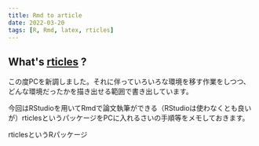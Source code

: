 ```yaml
---
title: Rmd to article
date: 2022-03-20
tags: [R, Rmd, latex, rticles]
---
```


## What's [rticles](https://github.com/rstudio/rticles) ?

この度PCを新調しました。それに伴っていろいろな環境を移す作業をしつつ、どんな環境だったかを描き出せる範囲で書き出しています。

今回はRStudioを用いてRmdで論文執筆ができる（RStudioは使わなくとも良いが）rticlesというパッケージをPCに入れるさいの手順等をメモしておきます。

rticlesというRパッケージ


